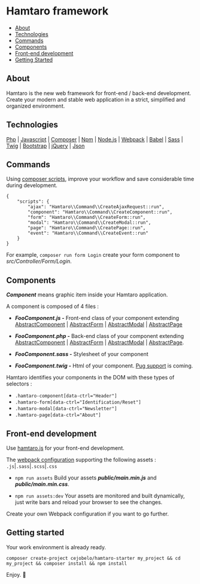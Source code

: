 # Hamtaro framework

- [About](#about)
- [Technologies](#technologies)
- [Commands](#commands)
- [Components](#components)
- [Front-end development](#front-end-development)
- [Getting Started](#getting-started)

## About

Hamtaro is the new web framework for front-end / back-end development.
<br>Create your modern and stable web application in a strict, simplified and organized environment.

## Technologies

[Php](https://www.php.net) | [Javascript](https://developer.mozilla.org/en/docs/Web/JavaScript)
| [Composer](https://getcomposer.org) | [Npm](https://www.npmjs.com) | [Node.js](https://nodejs.org)
| [Webpack](https://webpack.js.org) | [Babel](https://babeljs.io) | [Sass](https://sass-lang.com)
| [Twig](https://twig.symfony.com) | [Bootstrap](https://getbootstrap.com) | [jQuery](https://jquery.com)
| [Json](https://www.json.org/json-en.html)

## Commands

Using [composer scripts](https://getcomposer.org/doc/articles/scripts.md), improve your workflow and save considerable
time during development.

```shell
{
    "scripts": {
        "ajax": "Hamtaro\\Command\\CreateAjaxRequest::run",
        "component": "Hamtaro\\Command\\CreateComponent::run",
        "form": "Hamtaro\\Command\\CreateForm::run",
        "modal": "Hamtaro\\Command\\CreateModal::run",
        "page": "Hamtaro\\Command\\CreatePage::run",
        "event": "Hamtaro\\Command\\CreateEvent::run"
    }
}
```

For example, `composer run form Login` create your form component to *src/Controller/Form/Login*.

## Components

***Component*** means graphic item inside your Hamtaro application.

A component is composed of 4 files :

- ***FooComponent.js -*** Front-end class of your component extending [AbstractComponent](https://github.com/cejobelo/hamtaro.js/blob/b30518b6b42796a8d53465fd5bb4e4f28bca1acb/src/Abstract/AbstractComponent.js) | [AbstractForm](https://github.com/cejobelo/hamtaro.js/blob/b30518b6b42796a8d53465fd5bb4e4f28bca1acb/src/Abstract/AbstractForm.js) | [AbstractModal](https://github.com/cejobelo/hamtaro.js/blob/b30518b6b42796a8d53465fd5bb4e4f28bca1acb/src/Abstract/AbstractModal.js) | [AbstractPage](https://github.com/cejobelo/hamtaro.js/blob/b30518b6b42796a8d53465fd5bb4e4f28bca1acb/src/Abstract/AbstractPage.js)

- ***FooComponent.php -*** Back-end class of your component extending [AbstractComponent](https://github.com/cejobelo/hamtaro/blob/fabe1b632ada57adf5440f18f437db7806fd6b70/src/Controller/Component/AbstractComponent.php) | [AbstractForm](https://github.com/cejobelo/hamtaro/blob/fabe1b632ada57adf5440f18f437db7806fd6b70/src/Controller/Form/AbstractForm.php) | [AbstractModal](https://github.com/cejobelo/hamtaro/blob/fabe1b632ada57adf5440f18f437db7806fd6b70/src/Controller/Modal/AbstractModal.php) | [AbstractPage](https://github.com/cejobelo/hamtaro/blob/fabe1b632ada57adf5440f18f437db7806fd6b70/src/Controller/Page/AbstractPage.php).

- ***FooComponent.sass -*** Stylesheet of your component

- ***FooComponent.twig -*** Html of your component. [Pug support](https://phug-lang.com) is coming.

Hamtaro identifies your components in the DOM with these types of selectors :

- `.hamtaro-component[data-ctrl="Header"]`
- `.hamtaro-form[data-ctrl="Identification/Reset"]`
- `.hamtaro-modal[data-ctrl="Newsletter"]`
- `.hamtaro-page[data-ctrl="About"]`

## Front-end development

Use [hamtaro.js](https://www.npmjs.com/package/hamtaro.js) for your front-end development.

The [webpack configuration](https://github.com/cejobelo/hamtaro.js/blob/b30518b6b42796a8d53465fd5bb4e4f28bca1acb/webpack.js) supporting the following assets :
`.js`|`.sass`|`.scss`|`.css`

- `npm run assets` Build your assets ***public/main.min.js*** and ***public/main.min.css***.

- `npm run assets:dev` Your assets are monitored and built dynamically, just write bars and reload your browser to see the changes.

Create your own Webpack configuration if you want to go further.

## Getting started

Your work environment is already ready.

```shell
composer create-project cejobelo/hamtaro-starter my_project && cd my_project && composer install && npm install
```

Enjoy. 🐹